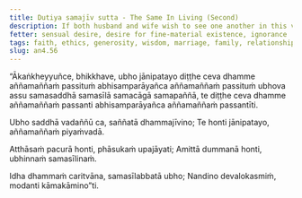 ```yaml
---
title: Dutiya samajīv sutta - The Same In Living (Second)
description: If both husband and wife wish to see one another in this very life and also to meet one another again in the next life, both should be alike in faith, ethical conduct, giving, and wisdom.
fetter: sensual desire, desire for fine-material existence, ignorance
tags: faith, ethics, generosity, wisdom, marriage, family, relationships, benefits, ease, enemies, ethical conduct, virtue, confidence, giving, precepts, practices, Dhamma, heavenly world, sensual pleasures, an, an4
slug: an4.56
---
```


“Ākaṅkheyyuñce, bhikkhave, ubho jānipatayo diṭṭhe ceva dhamme aññamaññaṁ passituṁ abhisamparāyañca aññamaññaṁ passituṁ ubhova assu samasaddhā samasīlā samacāgā samapaññā, te diṭṭhe ceva dhamme aññamaññaṁ passanti abhisamparāyañca aññamaññaṁ passantīti.

Ubho saddhā vadaññū ca,
saññatā dhammajīvino;
Te honti jānipatayo,
aññamaññaṁ piyaṁvadā.

Atthāsaṁ pacurā honti,
phāsukaṁ upajāyati;
Amittā dummanā honti,
ubhinnaṁ samasīlinaṁ.

Idha dhammaṁ caritvāna,
samasīlabbatā ubho;
Nandino devalokasmiṁ,
modanti kāmakāmino”ti.
